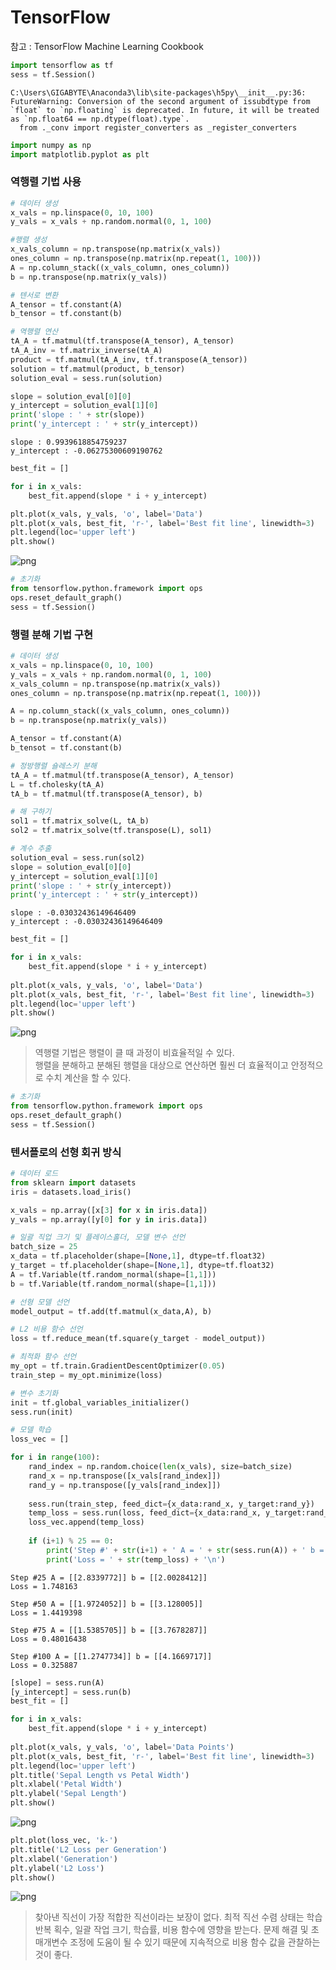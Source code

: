 
# TensorFlow

참고 : TensorFlow Machine Learning Cookbook


```python
import tensorflow as tf
sess = tf.Session()
```

    C:\Users\GIGABYTE\Anaconda3\lib\site-packages\h5py\__init__.py:36: FutureWarning: Conversion of the second argument of issubdtype from `float` to `np.floating` is deprecated. In future, it will be treated as `np.float64 == np.dtype(float).type`.
      from ._conv import register_converters as _register_converters
    


```python
import numpy as np
import matplotlib.pyplot as plt
```

### 역행렬 기법 사용


```python
# 데이터 생성
x_vals = np.linspace(0, 10, 100)
y_vals = x_vals + np.random.normal(0, 1, 100)

#행렬 생성
x_vals_column = np.transpose(np.matrix(x_vals))
ones_column = np.transpose(np.matrix(np.repeat(1, 100)))
A = np.column_stack((x_vals_column, ones_column))
b = np.transpose(np.matrix(y_vals))

# 텐서로 변환
A_tensor = tf.constant(A)
b_tensor = tf.constant(b)

# 역행렬 연산
tA_A = tf.matmul(tf.transpose(A_tensor), A_tensor)
tA_A_inv = tf.matrix_inverse(tA_A)
product = tf.matmul(tA_A_inv, tf.transpose(A_tensor))
solution = tf.matmul(product, b_tensor)
solution_eval = sess.run(solution)

slope = solution_eval[0][0]
y_intercept = solution_eval[1][0]
print('slope : ' + str(slope))
print('y_intercept : ' + str(y_intercept))
```

    slope : 0.9939618854759237
    y_intercept : -0.06275300609190762
    


```python
best_fit = []

for i in x_vals:
    best_fit.append(slope * i + y_intercept)

plt.plot(x_vals, y_vals, 'o', label='Data')
plt.plot(x_vals, best_fit, 'r-', label='Best fit line', linewidth=3)
plt.legend(loc='upper left')
plt.show()
```


![png](output_6_0.png)



```python
# 초기화
from tensorflow.python.framework import ops
ops.reset_default_graph()
sess = tf.Session()
```

### 행렬 분해 기법 구현


```python
# 데이터 생성
x_vals = np.linspace(0, 10, 100)
y_vals = x_vals + np.random.normal(0, 1, 100)
x_vals_column = np.transpose(np.matrix(x_vals))
ones_column = np.transpose(np.matrix(np.repeat(1, 100)))

A = np.column_stack((x_vals_column, ones_column))
b = np.transpose(np.matrix(y_vals))

A_tensor = tf.constant(A)
b_tensot = tf.constant(b)

# 정방행렬 숄레스키 분해
tA_A = tf.matmul(tf.transpose(A_tensor), A_tensor)
L = tf.cholesky(tA_A)
tA_b = tf.matmul(tf.transpose(A_tensor), b)

# 해 구하기
sol1 = tf.matrix_solve(L, tA_b)
sol2 = tf.matrix_solve(tf.transpose(L), sol1)

# 계수 추출
solution_eval = sess.run(sol2)
slope = solution_eval[0][0]
y_intercept = solution_eval[1][0]
print('slope : ' + str(y_intercept))
print('y_intercept : ' + str(y_intercept))
```

    slope : -0.03032436149646409
    y_intercept : -0.03032436149646409
    


```python
best_fit = []

for i in x_vals:
    best_fit.append(slope * i + y_intercept)
    
plt.plot(x_vals, y_vals, 'o', label='Data')
plt.plot(x_vals, best_fit, 'r-', label='Best fit line', linewidth=3)
plt.legend(loc='upper left')
plt.show()
```


![png](output_10_0.png)


> 역행렬 기법은 행렬이 클 때 과정이 비효율적일 수 있다. <br>
> 행렬을 분해하고 분해된 행렬을 대상으로 연산하면 훨씬 더 효율적이고 안정적으로 수치 계산을 할 수 있다.


```python
# 초기화
from tensorflow.python.framework import ops
ops.reset_default_graph()
sess = tf.Session()
```

### 텐서플로의 선형 회귀 방식


```python
# 데이터 로드
from sklearn import datasets
iris = datasets.load_iris()

x_vals = np.array([x[3] for x in iris.data])
y_vals = np.array([y[0] for y in iris.data])

# 일괄 직업 크기 및 플레이스홀더, 모델 변수 선언
batch_size = 25
x_data = tf.placeholder(shape=[None,1], dtype=tf.float32)
y_target = tf.placeholder(shape=[None,1], dtype=tf.float32)
A = tf.Variable(tf.random_normal(shape=[1,1]))
b = tf.Variable(tf.random_normal(shape=[1,1]))

# 선형 모델 선언
model_output = tf.add(tf.matmul(x_data,A), b)

# L2 비용 함수 선언
loss = tf.reduce_mean(tf.square(y_target - model_output))

# 최적화 함수 선언
my_opt = tf.train.GradientDescentOptimizer(0.05)
train_step = my_opt.minimize(loss)

# 변수 초기화
init = tf.global_variables_initializer()
sess.run(init)

# 모델 학습
loss_vec = []

for i in range(100):
    rand_index = np.random.choice(len(x_vals), size=batch_size)
    rand_x = np.transpose([x_vals[rand_index]])
    rand_y = np.transpose([y_vals[rand_index]])
    
    sess.run(train_step, feed_dict={x_data:rand_x, y_target:rand_y})
    temp_loss = sess.run(loss, feed_dict={x_data:rand_x, y_target:rand_y})
    loss_vec.append(temp_loss)
    
    if (i+1) % 25 == 0:
        print('Step #' + str(i+1) + ' A = ' + str(sess.run(A)) + ' b = ' + str(sess.run(b)))
        print('Loss = ' + str(temp_loss) + '\n')
```

    Step #25 A = [[2.8339772]] b = [[2.0028412]]
    Loss = 1.748163
    
    Step #50 A = [[1.9724052]] b = [[3.128005]]
    Loss = 1.4419398
    
    Step #75 A = [[1.5385705]] b = [[3.7678287]]
    Loss = 0.48016438
    
    Step #100 A = [[1.2747734]] b = [[4.1669717]]
    Loss = 0.325887
    
    


```python
[slope] = sess.run(A)
[y_intercept] = sess.run(b)
best_fit = []

for i in x_vals:
    best_fit.append(slope * i + y_intercept)
    
plt.plot(x_vals, y_vals, 'o', label='Data Points')
plt.plot(x_vals, best_fit, 'r-', label='Best fit line', linewidth=3)
plt.legend(loc='upper left')
plt.title('Sepal Length vs Petal Width')
plt.xlabel('Petal Width')
plt.ylabel('Sepal Length')
plt.show()
```


![png](output_15_0.png)



```python
plt.plot(loss_vec, 'k-')
plt.title('L2 Loss per Generation')
plt.xlabel('Generation')
plt.ylabel('L2 Loss')
plt.show()
```


![png](output_16_0.png)


> 찾아낸 직선이 가장 적합한 직선이라는 보장이 없다. 
> 최적 직선 수렴 상태는 학습 반복 획수, 일괄 작업 크기, 학습률, 비용 함수에 영향을 받는다. 
> 문제 해결 및 초매개변수 조정에 도움이 될 수 있기 때문에 지속적으로 비용 함수 값을 관찰하는 것이 좋다.
